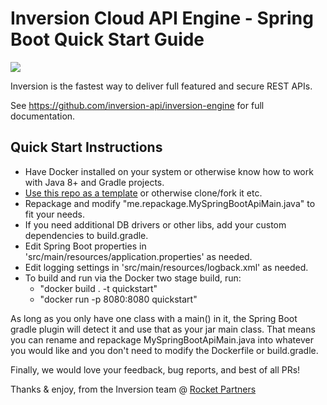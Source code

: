 # Inversion Cloud API Engine - Spring Boot Quick Start Guide

[![](https://travis-ci.org/inversion-api/inversion-quickstart-spring-boot.svg?branch=master)](https://travis-ci.org/inversion-api/inversion-quickstart-spring-boot)

Inversion is the fastest way to deliver full featured and secure REST APIs.

See https://github.com/inversion-api/inversion-engine for full documentation.

## Quick Start Instructions

- Have Docker installed on your system or otherwise know how to work with Java 8+ and Gradle projects.
- [Use this repo as a template](https://help.github.com/en/github/creating-cloning-and-archiving-repositories/creating-a-repository-from-a-template) or otherwise clone/fork it etc.
- Repackage and modify "me.repackage.MySpringBootApiMain.java" to fit your needs.
- If you need additional DB drivers or other libs, add your custom dependencies to build.gradle.
- Edit Spring Boot properties in 'src/main/resources/application.properties' as needed.
- Edit logging settings in 'src/main/resources/logback.xml' as needed.
- To build and run via the Docker two stage build, run:
   - "docker build . -t quickstart"
   - "docker run -p 8080:8080 quickstart"
           
As long as you only have one class with a main() in it, the Spring Boot gradle plugin will detect it and use that as 
your jar main class.  That means you can rename and repackage MySpringBootApiMain.java into whatever you would like
and you don't need to modify the Dockerfile or build.gradle.

Finally, we would love your feedback, bug reports, and best of all PRs!

Thanks & enjoy, from the Inversion team @ [Rocket Partners](http://rocketpartners.io)